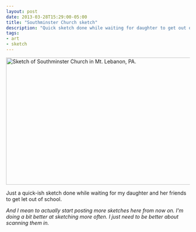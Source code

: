```yaml
---
layout: post
date: 2013-03-28T15:29:00-05:00
title: "Southminster Church sketch"
description: "Quick sketch done while waiting for daughter to get out of school."
tags:
- art
- sketch
---
```

<div class="embedded-large-sketch">
  <a id="southminster-church" class="fancybox" href="http://farm9.staticflickr.com/8376/8595123255_b4ef9337e1_o.png" title="Sketch of Southminster Church in Mt. Lebanon, PA."><img src="http://farm9.staticflickr.com/8512/8595123269_44aef4ce18_o.png" width="550" height="348" alt="Sketch of Southminster Church in Mt. Lebanon, PA." /></a>
</div>

Just a quick-ish sketch done while waiting for my daughter and her friends to get let out of school.

_And I mean to actually start posting more sketches here from now on. I'm doing a bit better at sketching more often. I just need to be better about scanning them in._
